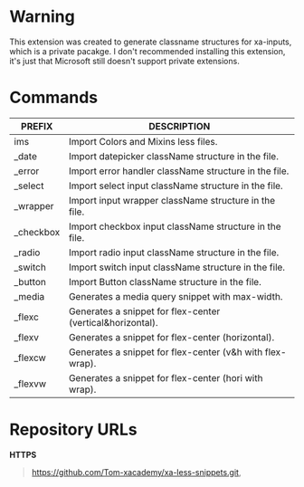 # Warning

This extension was created to generate classname structures for xa-inputs, which is a private pacakge.
I don't recommended installing this extension, it's just that Microsoft still doesn't support private extensions.

# Commands

| PREFIX     | DESCRIPTION                                                |
| ---------- | ---------------------------------------------------------- |
| ims        | Import Colors and Mixins less files.                       |
| \_date     | Import datepicker className structure in the file.         |
| \_error    | Import error handler className structure in the file.      |
| \_select   | Import select input className structure in the file.       |
| \_wrapper  | Import input wrapper className structure in the file.      |
| \_checkbox | Import checkbox input className structure in the file.     |
| \_radio    | Import radio input className structure in the file.        |
| \_switch   | Import switch input className structure in the file.       |
| \_button   | Import Button className structure in the file.             |
| \_media    | Generates a media query snippet with max-width.            |
| \_flexc    | Generates a snippet for flex-center (vertical&horizontal). |
| \_flexv    | Generates a snippet for flex-center (horizontal).          |
| \_flexcw   | Generates a snippet for flex-center (v&h with flex-wrap).  |
| \_flexvw   | Generates a snippet for flex-center (hori with wrap).      |

# Repository URLs

**HTTPS**

> https://github.com/Tom-xacademy/xa-less-snippets.git,
